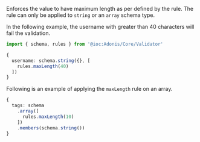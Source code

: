 Enforces the value to have maximum length as per defined by the rule. The rule can only be applied to `string` or an `array` schema type.

In the following example, the username with greater than 40 characters will fail the validation.

```ts
import { schema, rules } from '@ioc:Adonis/Core/Validator'

{
  username: schema.string({}, [
    rules.maxLength(40)
  ])
}
```

Following is an example of applying the `maxLength` rule on an array.

```ts
{
  tags: schema
    .array([
      rules.maxLength(10)
    ])
    .members(schema.string())
}
```

